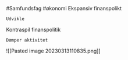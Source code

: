 #Samfundsfag #økonomi
Ekspansiv finanspolikt

	Udvikle

Kontraspil finanspolitik

	Dæmper aktivitet

![[Pasted image 20230313110835.png]]
